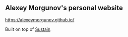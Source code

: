 ## Alexey Morgunov's personal website

https://alexeymorgunov.github.io/

Built on top of [Sustain](https://jekyller.github.io/sustain).
